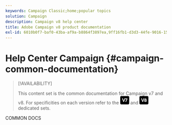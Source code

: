 ```yaml
---
keywords: Campaign Classic;home;popular topics
solution: Campaign
description: Campaign v8 help center
title: Adobe Campaign v8 product documentation
exl-id: 6010b0f7-baf0-43ba-af9a-b8864f3897ea,9ff16fb1-d3d3-44fe-9016-15abffdbc74e
---
```

# Help Center Campaign {#campaign-common-documentation}

>[!AVAILABILITY]
>
> This content set is the common documentation for Campaign v7 and v8. For specificities on each version refer to the ![](assets/v7-icon.png) and ![](assets/v8-icon.png) dedicated sets.

COMMON DOCS
